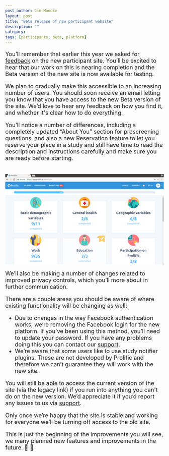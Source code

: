 ```yaml
---
post_author: Jim Moodie
layout: post
title: "Beta release of new participant website"
description: ""
category: 
tags: [participants, beta, platform]
---
```

<p></p>

<font size="+1">
<p>
You’ll remember that earlier this year we asked for <a href="http://blog.prolificacademic.co.uk/2018/01/16/new-participant-interface-designs">feedback</a> on the new participant site. You’ll be excited to hear that our work on this is nearing completion and the Beta version of the new site is now available for testing. 
<p>
We plan to gradually make this accessible to an increasing number of users. You should soon receive an email letting you know that you have access to the new Beta version of the site. We’d love to hear any feedback on how you find it, and whether it's clear how to do everything.

<p>
You’ll notice a number of differences, including a completely updated “About You” section for prescreening questions, and also a new Reservation feature to let you reserve your place in a study and still have time to read the description and instructions carefully and make sure you are ready before starting.

<div class="row">
	<div class="col-md-12">
 		<img class="img-responsive col-md-14" style="display: block;margin-left: auto;margin-right: auto;margin-top:40px;margin-bottom:15px;" src="/assets/img/aboutyou.png">
	 </div>
</div>

<p>
We’ll also be making a number of changes related to improved privacy controls, which you’ll more about in further communication.

<p>
There are a  couple areas you should be aware of where existing functionality will be changing as well:

<ul>

<li>Due to changes in the way Facebook authentication works, we’re removing the Facebook login for the new platform. If you’ve been using this method, you’ll need to update your password. If you have any problems doing this you can contact our <a href="mailto:support@prolific.ac">support</a>.

<li>We’re aware that some users like to use study notifier plugins. These are not developed by Prolific and therefore we can’t guarantee they will work with the new site.

</ul>

<p>
You will still be able to access the current version of the site (via the legacy link) if you run into anything you can't do on the new version. We’d appreciate it if you’d report any issues to us via <a href="mailto:support@prolific.ac">support</a>.


<p>

Only once we’re happy that the site is stable and working for everyone we’ll be turning off access to the old site.

<p>

This is just the beginning of the improvements you will see, we many planned new features and improvements in the future. 🙂 🙌 
